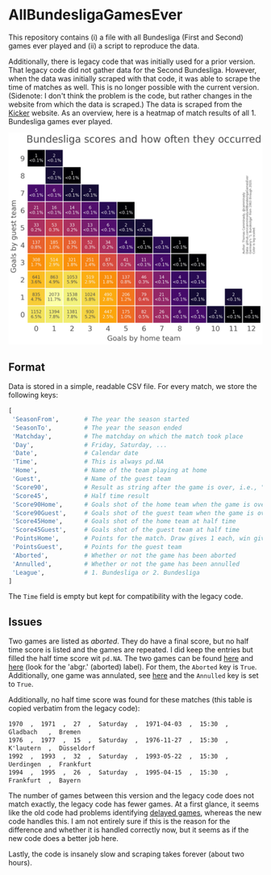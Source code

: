 # AllBundesligaGamesEver

This repository contains (i) a file with all Bundesliga (First and Second) games ever played and (ii) a script to reproduce the data.

Additionally, there is legacy code that was initially used for a prior version. That legacy code did not gather data for the Second Bundesliga. However, when the data was initially scraped with that code, it was able to scrape the time of matches as well. This is no longer possible with the current version. (Sidenote: I don't think the problem is the code, but rather changes in the website from which the data is scraped.) 
The data is scraped from the [Kicker](https://www.kicker.de/) website.
As an overview, here is a heatmap of match results of all 1. Bundesliga games ever played.

![SummaryOfGoals](ScoreboardPercentage.png)

## Format

Data is stored in a simple, readable CSV file. For every match, we store the following keys:

```python
[
 'SeasonFrom',       # The year the season started
 'SeasonTo',         # The year the season ended
 'Matchday',         # The matchday on which the match took place 
 'Day',              # Friday, Saturday, ...
 'Date',             # Calendar date
 'Time',             # This is always pd.NA
 'Home',             # Name of the team playing at home
 'Guest',            # Name of the guest team
 'Score90',          # Result as string after the game is over, i.e., "1:2"
 'Score45',          # Half time result
 'Score90Home',      # Goals shot of the home team when the game is over
 'Score90Guest',     # Goals shot of the guest team when the game is over
 'Score45Home',      # Goals shot of the home team at half time
 'Score45Guest',     # Goals shot of the guest team at half time
 'PointsHome',       # Points for the match. Draw gives 1 each, win gives 3 (before 1995 only 2), loss 0
 'PointsGuest',      # Points for the guest team
 'Aborted',          # Whether or not the game has been aborted
 'Annulled',         # Whether or not the game has been annulled
 'League',           # 1. Bundesliga or 2. Bundesliga
]
```

The `Time` field is empty but kept for compatibility with the legacy code.


## Issues
Two games are listed as *aborted*. They do have a final score, but no half time score is listed and the games are repeated. I did keep the entries but filled the half time score wit `pd.NA`. The two games can be found [here](https://www.kicker.de/bundesliga/spieltag/2007-08/28/0) and [here](https://www.kicker.de/bundesliga/spieltag/1963-64/14/0) (look for the 'abgr.' (aborted) label). For them, the `Aborted` key is `True`. Additionally, one game was annulated, see [here](https://www.kicker.de/2-bundesliga/spieltag/2003-04/13/0) and the `Annulled` key is set to `True`.

Additionally, no half time score was found for these matches (this table is copied verbatim from the legacy code):
```
1970  ,  1971  ,  27  ,  Saturday  ,  1971-04-03  ,  15:30  ,  Gladbach   ,  Bremen
1976  ,  1977  ,  15  ,  Saturday  ,  1976-11-27  ,  15:30  ,  K'lautern  ,  Düsseldorf 
1992  ,  1993  ,  32  ,  Saturday  ,  1993-05-22  ,  15:30  ,  Uerdingen  ,  Frankfurt  
1994  ,  1995  ,  26  ,  Saturday  ,  1995-04-15  ,  15:30  ,  Frankfurt  ,  Bayern  
```

The number of games between this version and the legacy code does not match exactly, the legacy code has fewer games. At a first glance, it seems like the old code had problems identifying [delayed games](https://www.kicker.de/bundesliga/spieltag/1963-64/25), whereas the new code handles this. I am not entirely sure if this is the reason for the difference and whether it is handled correctly now, but it seems as if the new code does a better job here. 

Lastly, the code is insanely slow and scraping takes forever (about two hours). 
